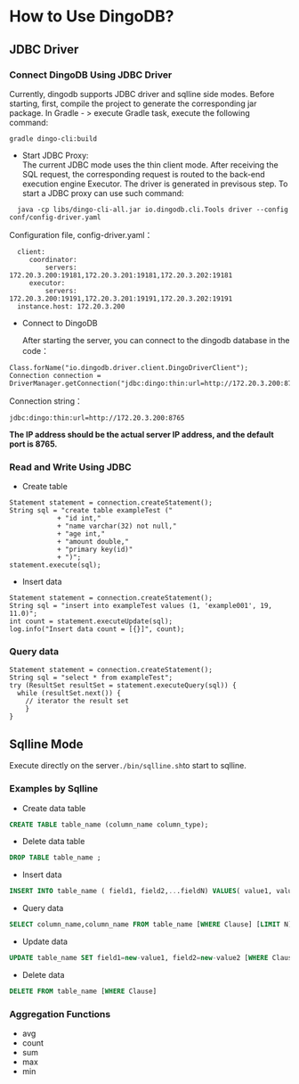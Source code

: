 # How to Use DingoDB?

## JDBC Driver

### Connect DingoDB Using JDBC Driver

Currently, dingodb supports JDBC driver and sqlline side modes. Before starting, first, compile the project to generate the corresponding jar package. In Gradle - > execute Gradle task, execute the following command:
```shell
gradle dingo-cli:build
```

- Start JDBC Proxy:  
  The current JDBC mode uses the thin client mode. After receiving the SQL request, the corresponding request is routed to the back-end execution engine Executor. The driver is generated in previsous step. To start a JDBC proxy can use such command:  
```shell
  java -cp libs/dingo-cli-all.jar io.dingodb.cli.Tools driver --config conf/config-driver.yaml
```
  Configuration file, config-driver.yaml：  
```
  client:
     coordinator:
         servers: 172.20.3.200:19181,172.20.3.201:19181,172.20.3.202:19181
     executor:
         servers: 172.20.3.200:19191,172.20.3.201:19191,172.20.3.202:19191
  instance.host: 172.20.3.200 
```

- Connect to DingoDB
  
  After starting the server, you can connect to the dingodb database in the code：
```
Class.forName("io.dingodb.driver.client.DingoDriverClient");
Connection connection = DriverManager.getConnection("jdbc:dingo:thin:url=http://172.20.3.200:8765");
```
Connection string：
```
jdbc:dingo:thin:url=http://172.20.3.200:8765
```

**The IP address should be the actual server IP address, and the default port is 8765.**

### Read and Write Using JDBC

- Create table
```
Statement statement = connection.createStatement();
String sql = "create table exampleTest ("
            + "id int,"
            + "name varchar(32) not null,"
            + "age int,"
            + "amount double,"
            + "primary key(id)"
            + ")";
statement.execute(sql);
```

- Insert data
```
Statement statement = connection.createStatement();
String sql = "insert into exampleTest values (1, 'example001', 19, 11.0)";
int count = statement.executeUpdate(sql);
log.info("Insert data count = [{}]", count);
```

### Query data

```
Statement statement = connection.createStatement();
String sql = "select * from exampleTest";
try (ResultSet resultSet = statement.executeQuery(sql)) {
  while (resultSet.next()) {
    // iterator the result set
	}
}
```


## Sqlline Mode

Execute directly on the server```./bin/sqlline.sh```to start to sqlline. 

### Examples by Sqlline

- Create data table  
```sql
CREATE TABLE table_name (column_name column_type);
```
- Delete data table  
  
```sql
DROP TABLE table_name ;
```

- Insert data 

```sql
INSERT INTO table_name ( field1, field2,...fieldN) VALUES( value1, value2,...valueN );
```

- Query data  
  
```sql
SELECT column_name,column_name FROM table_name [WHERE Clause] [LIMIT N]
```

- Update data  
  
```sql
UPDATE table_name SET field1=new-value1, field2=new-value2 [WHERE Clause]
```

- Delete data  
  
```sql
DELETE FROM table_name [WHERE Clause]
```

### Aggregation Functions

- avg
- count
- sum
- max
- min

